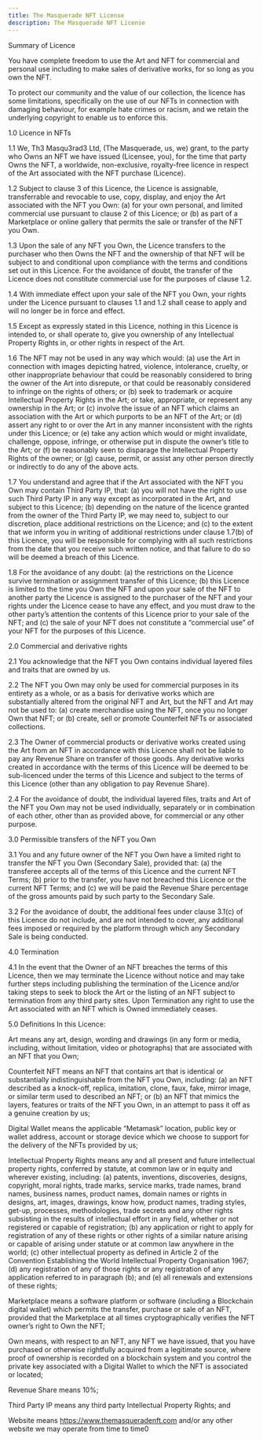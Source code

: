 ```yaml
---
title: The Masquerade NFT License
description: The Masquerade NFT License
---
```

Summary of Licence 

You have complete freedom to use the Art and NFT for commercial and personal use including to make sales of derivative works, for so long as you own the NFT. 

To protect our community and the value of our collection, the licence has some limitations, specifically on the use of our NFTs in connection with damaging behaviour, for example hate crimes or racism, and we retain the underlying copyright to enable us to enforce this. 

1.0 Licence in NFTs 

1.1 We, Th3 Masqu3rad3 Ltd, (The Masquerade, us, we) grant, to the party who Owns an NFT we have issued (Licensee, you), for the time that party Owns the NFT, a worldwide, non-exclusive, royalty-free licence in respect of the Art associated with the NFT purchase (Licence). 

1.2 Subject to clause 3 of this Licence, the Licence is assignable, transferrable and revocable to use, copy, display, and enjoy the Art associated with the NFT you Own: (a) for your own personal, and limited commercial use pursuant to clause 2 of this Licence; or (b) as part of a Marketplace or online gallery that permits the sale or transfer of the NFT you Own. 

1.3 Upon the sale of any NFT you Own, the Licence transfers to the purchaser who then Owns the NFT and the ownership of that NFT will be subject to and conditional upon compliance with the terms and conditions set out in this Licence. For the avoidance of doubt, the transfer of the Licence does not constitute commercial use for the purposes of clause 1.2. 

1.4 With immediate effect upon your sale of the NFT you Own, your rights under the Licence pursuant to clauses 1.1 and 1.2 shall cease to apply and will no longer be in force and effect. 

1.5 Except as expressly stated in this Licence, nothing in this Licence is intended to, or shall operate to, give you ownership of any Intellectual Property Rights in, or other rights in respect of the Art. 

1.6 The NFT may not be used in any way which would: (a) use the Art in connection with images depicting hatred, violence, intolerance, cruelty, or other inappropriate behaviour that could be reasonably considered to bring the owner of the Art into disrepute, or that could be reasonably considered to infringe on the rights of others; or (b) seek to trademark or acquire Intellectual Property Rights in the Art; or take, appropriate, or represent any ownership in the Art; or (c) involve the issue of an NFT which claims an association with the Art or which purports to be an NFT of the Art; or (d) assert any right to or over the Art in any manner inconsistent with the rights under this Licence; or (e) take any action which would or might invalidate, challenge, oppose, infringe, or otherwise put in dispute the owner’s title to the Art; or (f) be reasonably seen to disparage the Intellectual Property Rights of the owner; or (g) cause, permit, or assist any other person directly or indirectly to do any of the above acts. 

1.7 You understand and agree that if the Art associated with the NFT you Own may contain Third Party IP, that: (a) you will not have the right to use such Third Party IP in any way except as incorporated in the Art, and subject to this Licence; (b) depending on the nature of the licence granted from the owner of the Third Party IP, we may need to, subject to our discretion, place additional restrictions on the Licence; and (c) to the extent that we inform you in writing of additional restrictions under clause 1.7(b) of this Licence, you will be responsible for complying with all such restrictions from the date that you receive such written notice, and that failure to do so will be deemed a breach of this Licence. 

1.8 For the avoidance of any doubt: (a) the restrictions on the Licence survive termination or assignment transfer of this Licence; (b) this Licence is limited to the time you Own the NFT and upon your sale of the NFT to another party the Licence is assigned to the purchaser of the NFT and your rights under the Licence cease to have any effect, and you must draw to the other party’s attention the contents of this Licence prior to your sale of the NFT; and (c) the sale of your NFT does not constitute a “commercial use” of your NFT for the purposes of this Licence. 

2.0 Commercial and derivative rights 

2.1 You acknowledge that the NFT you Own contains individual layered files and traits that are owned by us. 

2.2 The NFT you Own may only be used for commercial purposes in its entirety as a whole, or as a basis for derivative works which are substantially altered from the original NFT and Art, but the NFT and Art may not be used to: (a) create merchandise using the NFT, once you no longer Own that NFT; or (b) create, sell or promote Counterfeit NFTs or associated collections. 

2.3 The Owner of commercial products or derivative works created using the Art from an NFT in accordance with this Licence shall not be liable to pay any Revenue Share on transfer of those goods. Any derivative works created in accordance with the terms of this Licence will be deemed to be sub-licenced under the terms of this Licence and subject to the terms of this Licence (other than any obligation to pay Revenue Share). 

2.4 For the avoidance of doubt, the individual layered files, traits and Art of the NFT you Own may not be used individually, separately or in combination of each other, other than as provided above, for commercial or any other purpose. 

3.0 Permissible transfers of the NFT you Own 

3.1 You and any future owner of the NFT you Own have a limited right to transfer the NFT you Own (Secondary Sale), provided that: (a) the transferee accepts all of the terms of this Licence and the current NFT Terms; (b) prior to the transfer, you have not breached this Licence or the current NFT Terms; and (c) we will be paid the Revenue Share percentage of the gross amounts paid by such party to the Secondary Sale. 

3.2 For the avoidance of doubt, the additional fees under clause 3.1(c) of this Licence do not include, and are not intended to cover, any additional fees imposed or required by the platform through which any Secondary Sale is being conducted. 

4.0 Termination 

4.1 In the event that the Owner of an NFT breaches the terms of this Licence, then we may terminate the Licence without notice and may take further steps including publishing the termination of the Licence and/or taking steps to seek to block the Art or the listing of an NFT subject to termination from any third party sites. Upon Termination any right to use the Art associated with an NFT which is Owned immediately ceases. 

5.0 Definitions In this Licence: 

Art means any art, design, wording and drawings (in any form or media, including, without limitation, video or photographs) that are associated with an NFT that you Own; 

Counterfeit NFT means an NFT that contains art that is identical or substantially indistinguishable from the NFT you Own, including: (a) an NFT described as a knock-off, replica, imitation, clone, faux, fake, mirror image, or similar term used to described an NFT; or (b) an NFT that mimics the layers, features or traits of the NFT you Own, in an attempt to pass it off as a genuine creation by us; 

Digital Wallet means the applicable “Metamask” location, public key or wallet address, account or storage device which we choose to support for the delivery of the NFTs provided by us; 

Intellectual Property Rights means any and all present and future intellectual property rights, conferred by statute, at common law or in equity and wherever existing, including: (a) patents, inventions, discoveries, designs, copyright, moral rights, trade marks, service marks, trade names, brand names, business names, product names, domain names or rights in designs, art, images, drawings, know how, product names, trading styles, get-up, processes, methodologies, trade secrets and any other rights subsisting in the results of intellectual effort in any field, whether or not registered or capable of registration; (b) any application or right to apply for registration of any of these rights or other rights of a similar nature arising or capable of arising under statute or at common law anywhere in the world; (c) other intellectual property as defined in Article 2 of the Convention Establishing the World Intellectual Property Organisation 1967; (d) any registration of any of those rights or any registration of any application referred to in paragraph (b); and (e) all renewals and extensions of these rights; 

Marketplace means a software platform or software (including a Blockchain digital wallet) which permits the transfer, purchase or sale of an NFT, provided that the Marketplace at all times cryptographically verifies the NFT owner’s right to Own the NFT; 

Own means, with respect to an NFT, any NFT we have issued, that you have purchased or otherwise rightfully acquired from a legitimate source, where proof of ownership is recorded on a blockchain system and you control the private key associated with a Digital Wallet to which the NFT is associated or located; 

Revenue Share means 10%; 

Third Party IP means any third party Intellectual Property Rights; and 

Website means https://www.themasqueradenft.com and/or any other website we may operate from time to time0
